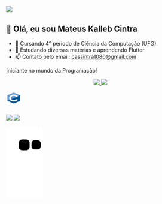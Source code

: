 <img src="https://cdn.discordapp.com/attachments/1053792279275507715/1053792904608481280/PB_Business_Card.png">

##

## :space_invader: Olá, eu sou Mateus Kalleb Cintra

- 🔭 Cursando 4° período de Ciência da Computação (UFG)
- 🌱 Estudando diversas matérias e aprendendo Flutter
- 📫 Contato pelo email: cassintra1080@gmail.com

Iniciante no mundo da Programação!



<div align="center">
  <a href="https://github.com/rafaballerini">
  <img height="180em" src="https://github-readme-stats.vercel.app/api?username=kallebcintra&show_icons=true&theme=dark&include_all_commits=true&count_private=true"/>
  <img height="130em" src="https://github-readme-stats.vercel.app/api/top-langs/?username=kallebcintra&layout=compact&langs_count=7&theme=dark"/>
</div>

<div style="display: inline_block"><br>
  <img align="center" alt="Rafa-Csharp" height="30" width="40" src="https://raw.githubusercontent.com/devicons/devicon/master/icons/c/c-original.svg">
</div>

##

<div> 
  <a href="https://instagram.com/kallebcintra" target="_blank"><img src="https://img.shields.io/badge/-Instagram-%23E4405F?style=for-the-badge&logo=instagram&logoColor=white" target="_blank"></a>
  <a href = "mailto:cassintra1080@@gmail.com"><img src="https://img.shields.io/badge/-Gmail-%23333?style=for-the-badge&logo=gmail&logoColor=white" target="_blank"></a>
  
  ![Snake animation](https://github.com/kallebcintra/kallebcintra/blob/output/github-contribution-grid-snake.svg)
</div>

